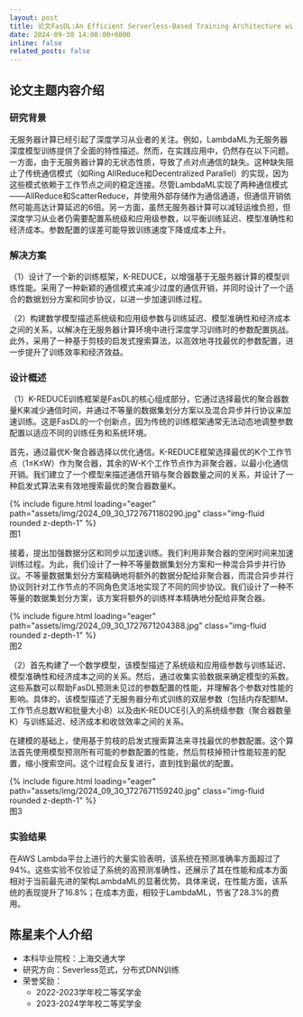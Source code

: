 ```yaml
---
layout: post
title: 论文FasDL:An Efficient Serverless-Based Training Architecture with Communication Optimization and Resource Configuration被IEEE Transactions on Computers(CCF A)期刊接收，恭喜星耒！
date: 2024-09-30 14:00:00+0800
inline: false
related_posts: false
---
```

## 论文主题内容介绍

### 研究背景

无服务器计算已经引起了深度学习从业者的关注。例如，LambdaML为无服务器深度模型训练提供了全面的特性描述。然而，在实践应用中，仍然存在以下问题。一方面，由于无服务器计算的无状态性质，导致了点对点通信的缺失。这种缺失阻止了传统通信模式（如Ring AllReduce和Decentralized Parallel）的实现，因为这些模式依赖于工作节点之间的稳定连接。尽管LambdaML实现了两种通信模式——AllReduce和ScatterReduce，并使用外部存储作为通信通道，但通信开销依然可能高达计算延迟的6倍。另一方面，虽然无服务器计算可以减轻运维负担，但深度学习从业者仍需要配置系统级和应用级参数，以平衡训练延迟、模型准确性和经济成本。参数配置的误差可能导致训练速度下降或成本上升。

### 解决方案

（1）设计了一个新的训练框架，K-REDUCE，以增强基于无服务器计算的模型训练性能。采用了一种新颖的通信模式来减少过度的通信开销，并同时设计了一个适合的数据划分方案和同步协议，以进一步加速训练过程。

（2）构建数学模型描述系统级和应用级参数与训练延迟、模型准确性和经济成本之间的关系，以解决在无服务器计算环境中进行深度学习训练时的参数配置挑战。此外，采用了一种基于剪枝的启发式搜索算法，以高效地寻找最优的参数配置，进一步提升了训练效率和经济效益。

### 设计概述

（1）K-REDUCE训练框架是FasDL的核心组成部分，它通过选择最优的聚合器数量K来减少通信时间，并通过不等量的数据集划分方案以及混合异步并行协议来加速训练。这是FasDL的一个创新点，因为传统的训练框架通常无法动态地调整参数配置以适应不同的训练任务和系统环境。

首先，通过最优K-聚合器选择以优化通信。K-REDUCE框架选择最优的K个工作节点（1≤K≤W）作为聚合器，其余的W-K个工作节点作为非聚合器，以最小化通信开销。我们建立了一个模型来描述通信开销与聚合器数量之间的关系，并设计了一种启发式算法来有效地搜索最优的聚合器数量K。

<div class="row">
    <div class="col-sm mt-3 mt-md-0">
        {% include figure.html loading="eager" path="assets/img/2024_09_30_1727671180290.jpg" class="img-fluid rounded z-depth-1" %}
    </div>
</div>
<div class="caption">
图1
</div>

接着，提出加强数据分区和同步以加速训练。我们利用非聚合器的空闲时间来加速训练过程。为此，我们设计了一种不等量数据集划分方案和一种混合异步并行协议。不等量数据集划分方案精确地将额外的数据分配给非聚合器，而混合异步并行协议则针对工作节点的不同角色灵活地实现了不同的同步协议。我们设计了一种不等量的数据集划分方案，该方案将额外的训练样本精确地分配给非聚合器。

<div class="row">
    <div class="col-sm mt-3 mt-md-0">
        {% include figure.html loading="eager" path="assets/img/2024_09_30_1727671204388.jpg" class="img-fluid rounded z-depth-1" %}
    </div>
</div>
<div class="caption">
图2
</div>

（2）首先构建了一个数学模型，该模型描述了系统级和应用级参数与训练延迟、模型准确性和经济成本之间的关系。然后，通过收集实验数据来确定模型的系数。这些系数可以帮助FasDL预测未见过的参数配置的性能，并理解各个参数对性能的影响。具体的，该模型描述了无服务器分布式训练的双层参数（包括内存配额M、工作节点总数W和批量大小B）以及由K-REDUCE引入的系统级参数（聚合器数量K）与训练延迟、经济成本和收敛效率之间的关系。

在建模的基础上，使用基于剪枝的启发式搜索算法来寻找最优的参数配置。这个算法首先使用模型预测所有可能的参数配置的性能，然后剪枝掉预计性能较差的配置，缩小搜索空间。这个过程会反复进行，直到找到最优的配置。

<div class="row">
    <div class="col-sm mt-3 mt-md-0">
        {% include figure.html loading="eager" path="assets/img/2024_09_30_1727671159240.jpg" class="img-fluid rounded z-depth-1" %}
    </div>
</div>
<div class="caption">
图3
</div>

### 实验结果

在AWS Lambda平台上进行的大量实验表明，该系统在预测准确率方面超过了94%。这些实验不仅验证了系统的高预测准确性，还展示了其在性能和成本方面相对于当前最先进的架构LambdaML的显著优势。具体来说，在性能方面，该系统的表现提升了16.8%；在成本方面，相较于LambdaML，节省了28.3%的费用。

## 陈星耒个人介绍

- 本科毕业院校：上海交通大学
- 研究方向：Severless范式，分布式DNN训练
- 荣誉奖励：
  - 2022-2023学年校二等奖学金
  - 2023-2024学年校二等奖学金
